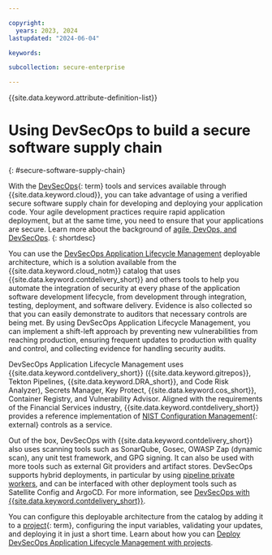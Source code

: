 ```yaml
---

copyright:
  years: 2023, 2024
lastupdated: "2024-06-04"

keywords:

subcollection: secure-enterprise

---
```


{{site.data.keyword.attribute-definition-list}}

# Using DevSecOps to build a secure software supply chain
{: #secure-software-supply-chain}

With the [DevSecOps](#x9892260){: term} tools and services available through {{site.data.keyword.cloud}}, you can take advantage of using a verified secure software supply chain for developing and deploying your application code. Your agile development practices require rapid application deployment, but at the same time, you need to ensure that your applications are secure. Learn more about the background of [agile, DevOps, and DevSecOps](/docs/devsecops?topic=devsecops-devsecops_intro#devsecops-background).
{: shortdesc}

You can use the [DevSecOps Application Lifecycle Management](/docs/devsecops-alm?topic=devsecops-alm-devsecops-alm-overview) deployable architecture, which is a solution available from the {{site.data.keyword.cloud_notm}} catalog that uses {{site.data.keyword.contdelivery_short}} and others tools to help you automate the integration of security at every phase of the application software development lifecycle, from development through integration, testing, deployment, and software delivery. Evidence is also collected so that you can easily demonstrate to auditors that necessary controls are being met. By using DevSecOps Application Lifecycle Management, you can implement a shift-left approach by preventing new vulnerabilities from reaching production, ensuring frequent updates to production with quality and control, and collecting evidence for handling security audits.

DevSecOps Application Lifecycle Management uses {{site.data.keyword.contdelivery_short}} ({{site.data.keyword.gitrepos}}, Tekton Pipelines, {{site.data.keyword.DRA_short}}, and Code Risk Analyzer), Secrets Manager, Key Protect, {{site.data.keyword.cos_short}}, Container Registry, and Vulnerability Advisor. Aligned with the requirements of the Financial Services industry, {{site.data.keyword.contdelivery_short}} provides a reference implementation of [NIST Configuration Management](https://csrc.nist.gov/projects/cprt/catalog#/cprt/framework/version/SP_800_53_5_1_1/home){: external} controls as a service.

Out of the box, DevSecOps with {{site.data.keyword.contdelivery_short}} also uses scanning tools such as SonarQube, Gosec, OWASP Zap (dynamic scan), any unit test framework, and GPG signing. It can also be used with more tools such as external Git providers and artifact stores. DevSecOps supports hybrid deployments, in particular by using [pipeline private workers](/docs/ContinuousDelivery?topic=ContinuousDelivery-private-workers), and can be interfaced with other deployment tools such as Satellite Config and ArgoCD. For more information, see [DevSecOps with {{site.data.keyword.contdelivery_short}}](/docs/devsecops?topic=devsecops-devsecops_intro).

You can configure this deployable architecture from the catalog by adding it to a [project](#x2035151){: term}, configuring the input variables, validating your updates, and deploying it in just a short time. Learn about how you can [Deploy DevSecOps Application Lifecycle Management with projects](/docs/devsecops-alm?topic=devsecops-alm-devsecops-alm-proj).
